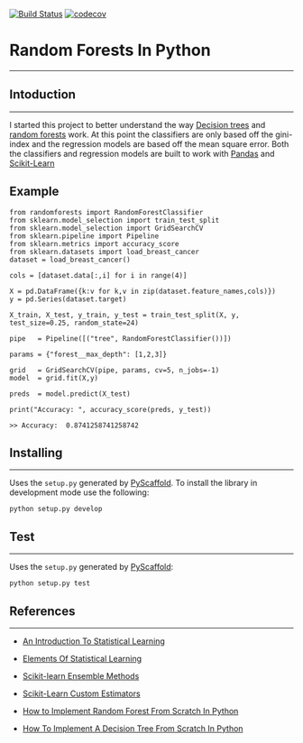 [![Build Status](https://travis-ci.com/mdh266/RandomForests.svg?branch=master)](https://travis-ci.com/mdh266/RandomForests)
[![codecov](https://codecov.io/gh/mdh266/RandomForests/branch/master/graph/badge.svg)](https://codecov.io/gh/mdh266/RandomForests)


# Random Forests In Python
--------------

## Intoduction
-------------
I started this project to better understand the way [Decision trees](https://en.wikipedia.org/wiki/Decision_tree) and [random forests](https://en.wikipedia.org/wiki/Random_forest) work. At this point the classifiers are only based off the gini-index and the regression models are based off the mean square error. Both the classifiers and regression models are built to work with [Pandas](http://pandas.pydata.org) and [Scikit-Learn](https://scikit-learn.org/)

## Example
    from randomforests import RandomForestClassifier
	from sklearn.model_selection import train_test_split
	from sklearn.model_selection import GridSearchCV
    from sklearn.pipeline import Pipeline
    from sklearn.metrics import accuracy_score
    from sklearn.datasets import load_breast_cancer
	dataset = load_breast_cancer()

	cols = [dataset.data[:,i] for i in range(4)]

	X = pd.DataFrame({k:v for k,v in zip(dataset.feature_names,cols)})
	y = pd.Series(dataset.target)

	X_train, X_test, y_train, y_test = train_test_split(X, y, test_size=0.25, random_state=24)

	pipe   = Pipeline([("tree", RandomForestClassifier())])

    params = {"forest__max_depth": [1,2,3]}

    grid   = GridSearchCV(pipe, params, cv=5, n_jobs=-1)
    model  = grid.fit(X,y)

    preds  = model.predict(X_test)

    print("Accuracy: ", accuracy_score(preds, y_test))

    >> Accuracy:  0.8741258741258742

## Installing
-----------------
Uses the `setup.py` generated by [PyScaffold](https://pypi.org/project/PyScaffold/).  To install the library in development mode use the following:

    python setup.py develop


## Test
-----------------
Uses the `setup.py` generated by [PyScaffold](https://pypi.org/project/PyScaffold/):

    python setup.py test


## References
---------------
- [An Introduction To Statistical Learning](http://www-bcf.usc.edu/~gareth/ISL/)

- [Elements Of Statistical Learning](http://statweb.stanford.edu/~tibs/ElemStatLearn/)

- [Scikit-learn Ensemble Methods](http://scikit-learn.org/stable/auto_examples/index.html#ensemble-methods)

- [Scikit-Learn Custom Estimators](https://scikit-learn.org/dev/developers/develop.html)

- [How to Implement Random Forest From Scratch In Python](http://machinelearningmastery.com/implement-random-forest-scratch-python/)

- [How To Implement A Decision Tree From Scratch In Python](http://machinelearningmastery.com/implement-decision-tree-algorithm-scratch-python)
